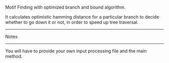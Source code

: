 Motif Finding with optimized branch and bound algorithm.

It calculates optimistic hamming distance for a particular branch to decide whether to go down it or not, in order to speed up tree traversal.

*****
Notes
*****
You will have to provide your own input processing file and the main method.
